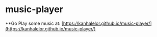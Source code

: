 # music-player

**Go Play some music at: [https://kanhalelor.github.io/music-player/](https://kanhalelor.github.io/music-player/)
